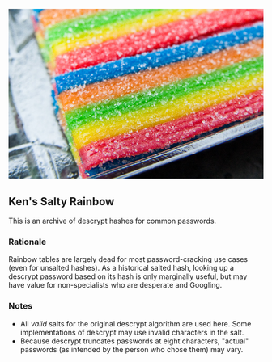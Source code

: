 
![Rainbow candy coated with sugar](/img/kens-salty-rainbow.jpg)

## Ken's Salty Rainbow ##

This is an archive of descrypt hashes for common passwords.

### Rationale ###
Rainbow tables are largely dead for most password-cracking use cases (even for unsalted hashes). As a historical salted hash, looking up a descrypt password based on its hash is only marginally useful, but may have value for non-specialists who are desperate and Googling.

### Notes ###
* All *valid* salts for the original descrypt algorithm are used here. Some implementations of descrypt may use invalid characters in the salt.
* Because descrypt truncates passwords at eight characters, "actual" passwords (as intended by the person who chose them) may vary.

